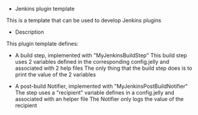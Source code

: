 * Jenkins plugin template

This is a template that can be used to develop Jenkins plugins

* Description

This plugin template defines:

- A build step, implemented with "MyJenkinsBuildStep"
  This build step uses 2 variables defined in the corresponding config.jelly and associated with 2 help files
  The only thing that the build step does is to print the value of the 2 variables

- A post-build Notifier, implemented with "MyJenkinsPostBuildNotifier"
  The step uses a "recipient" variable defines in a config.jelly and associated with an helper file
  The Notifier only logs the value of the recipient



